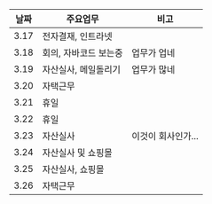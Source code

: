 | 날짜    | 주요업무        | 비고 |
| ----    | --------        | ---- |
|   3.17  |        전자결재, 인트라넷         |      |
|   3.18  |  회의, 자바코드 보는중 |  업무가 업네      |
|   3.19  |  자산실사, 메일돌리기  |  업무가 많네      |
|   3.20  |      자택근무          |                 |
|   3.21  |       휴일             |                 |
|   3.22  |       휴일            |                 |
|   3.23  |       자산실사        |  이것이 회사인가...  |
|   3.24  |       자산실사 및 쇼핑몰 |    |
|   3.25  |   자산실사, 쇼핑몰     |    |
|   3.26  |  자택근무      |    |

